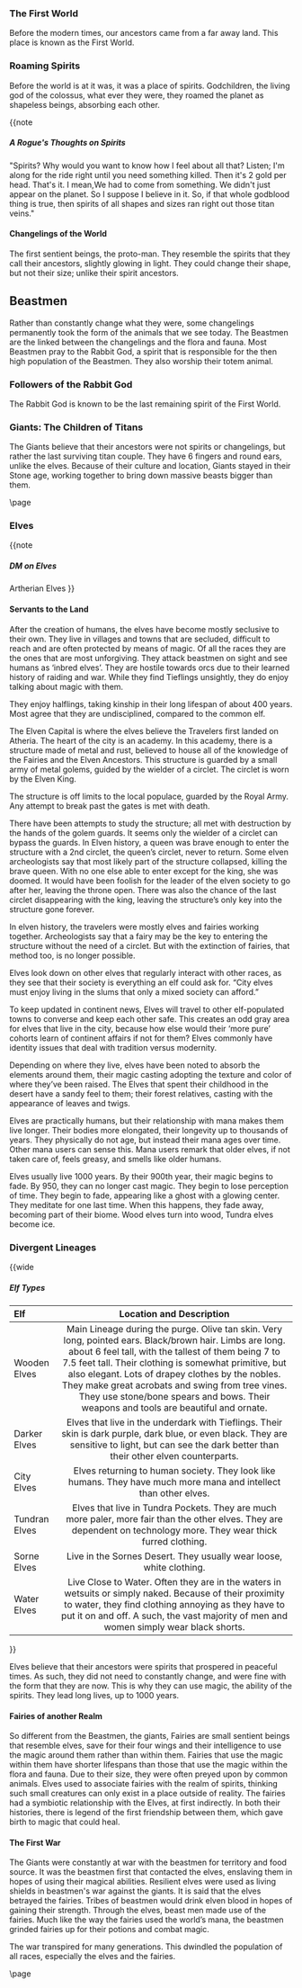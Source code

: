 ### The First World
Before the modern times, our ancestors came from a far away land. This place is known as the First World.

### Roaming Spirits
Before the world is at it was, it was a place of spirits. Godchildren, the living god of the colossus, what ever they were, they roamed the planet as shapeless beings, absorbing each other.

{{note
##### A Rogue's Thoughts on Spirits
"Spirits? Why would you want to know how I feel about all that? Listen; I'm along for the ride right until you need something killed. Then it's  2 gold per head. That's it.
	I mean,We had to come from something. We didn't just appear on the planet. So I suppose I believe in it. So, if that whole godblood thing is true, then spirits of all shapes and sizes ran right out those titan veins."

#### Changelings of the World
The first sentient beings, the proto-man. They resemble the spirits that they call their ancestors, slightly glowing in light. They could change their shape, but not their size; unlike their spirit ancestors.
## Beastmen
Rather than constantly change what they were, some changelings permanently took the form of the animals that we see today. The Beastmen are the linked between the changelings and the flora and fauna. Most Beastmen pray to the Rabbit God, a spirit that is responsible for the then high population of the Beastmen. They also worship their totem animal. 
### Followers of the Rabbit God
The Rabbit God is known to be the last remaining spirit of the First World.
### Giants: The Children of Titans
The Giants believe that their ancestors were not spirits or changelings, but rather the last surviving titan couple. They have 6 fingers and round ears, unlike the elves. Because of their culture and location, Giants stayed in their Stone age, working together to bring down massive beasts bigger than them.

\page
### Elves
{{note
##### DM on Elves
Artherian Elves
}}



#### Servants to the Land
After the creation of humans, the elves have become mostly seclusive to their own. They live in villages and towns that are secluded, difficult to reach and are often protected by means of magic.
Of all the races they are the ones that are most unforgiving. They attack beastmen on sight and see humans as ‘inbred elves’. They are hostile towards orcs due to their learned history of raiding and war. While they find Tieflings unsightly, they do enjoy talking about magic with them. 

They enjoy halflings, taking kinship in their long lifespan of about 400 years. Most agree that they are undisciplined, compared to the common elf.

The Elven Capital is where the elves believe the Travelers first landed on Atheria. The heart of the city is an academy. In this academy, there is a structure made of metal and rust, believed to house all of the knowledge of the Fairies and the Elven Ancestors. This structure is guarded by a small army of metal golems, guided by the wielder of a circlet. The circlet is worn by the Elven King.

The structure is off limits to the local populace, guarded by the Royal Army. Any attempt to break past the gates is met with death. 

There have been attempts to study the structure; all met with destruction by the hands of the golem guards. It seems only the wielder of a circlet can bypass the guards. In Elven history, a queen was brave enough to enter the structure with a 2nd circlet, the queen’s circlet, never to return. Some elven archeologists say that most likely part of the structure collapsed, killing the brave queen. With no one else able to enter except for the king, she was doomed. It would have been foolish for the leader of the elven society to go after her, leaving the throne open. There was also the chance of the last circlet disappearing with the king, leaving the structure’s only key into the structure gone forever.

In elven history, the travelers were mostly elves and fairies working together. Archeologists say that a fairy may be the key to entering the structure without the need of a circlet. But with the extinction of fairies, that method too, is no longer possible.


Elves look down on other elves that regularly interact with other races, as they see that their society is everything an elf could ask for. “City elves must enjoy living in the slums that only a mixed society can afford.”

To keep updated in continent news, Elves will travel to other elf-populated towns to converse and keep each other safe. This creates an odd gray area for elves that live in the city, because how else would their ‘more pure’ cohorts learn of continent affairs if not for them? Elves commonly have identity issues that deal with tradition versus modernity.

Depending on where they live, elves have been noted to absorb the elements around them, their magic casting adopting the texture and color of where they’ve been raised. The Elves that spent their childhood in the desert have a sandy feel to them; their forest relatives, casting with the appearance of leaves and twigs.

Elves are practically humans, but their relationship with mana makes them live longer. Their bodies more elongated, their longevity up to thousands of years. They physically do not age, but instead their mana ages over time. Other mana users can sense this. Mana users remark that older elves, if not taken care of, feels greasy, and smells like older humans.

Elves usually live 1000 years. By their 900th year, their magic begins to fade. By 950, they can no longer cast magic. They begin to lose perception of time. They begin to fade, appearing like a ghost with a glowing center. They meditate for one last time. When this happens, they fade away, becoming part of their biome. Wood elves turn into wood, Tundra elves become ice.

### Divergent Lineages

{{wide
##### Elf Types
| Elf           |                                                                                                                                                                                                 Location and Description                                                                                                                                                                                                 |
| :------------ | :----------------------------------------------------------------------------------------------------------------------------------------------------------------------------------------------------------------------------------------------------------------------------------------------------------------------------------------------------------------------------------------------------------------------: |
| Wooden Elves  | Main Lineage during the purge. Olive tan skin. Very long, pointed ears. Black/brown hair. Limbs are long. about 6 feel tall, with the tallest of them being 7 to 7.5 feet tall. Their clothing is somewhat primitive, but also elegant. Lots of drapey clothes by the nobles. They make great acrobats and swing from tree vines. They use stone/bone spears and bows. Their weapons and tools are beautiful and ornate. |
| Darker Elves  |                                                                                                           Elves that live in the underdark with Tieflings. Their skin is dark purple, dark blue, or even black. They are sensitive to light, but can see the dark better than their other elven counterparts.                                                                                                            |
| City Elves    |                                                                                                                                                    Elves returning to human society. They look like humans. They have much more mana and intellect than other elves.                                                                                                                                                     |
| Tundran Elves |                                                                                                                           Elves that live in Tundra Pockets. They are much more paler, more fair than the other elves. They are dependent on technology more. They wear thick furred clothing.                                                                                                                           |
| Sorne Elves   |                                                                                                                                                                           Live in the Sornes Desert. They usually wear loose, white clothing.                                                                                                                                                                            |
| Water Elves   |                                                                                 Live Close to Water. Often they are in the waters in wetsuits or simply naked. Because of their proximity to water, they find clothing annoying as they have to put it on and off. A such, the vast majority of men and women simply wear black shorts.                                                                                  |
}}


Elves believe that their ancestors were spirits that prospered in peaceful times. As such, they did not need to constantly change, and were fine with the form that they are now. This is why they can use magic, the ability of the spirits. They lead long lives, up to 1000 years.


#### Fairies of another Realm
So different from the Beastmen, the giants, Fairies are small sentient beings that resemble elves, save for their four wings and their intelligence to use the magic around them rather than within them. Fairies that use the magic within them have shorter lifespans than those that use the magic within the flora and fauna. Due to their size, they were often preyed upon by common animals. Elves used to associate fairies with the realm of spirits, thinking such small creatures can only exist in a place outside of reality.
The fairies had a symbiotic relationship with the Elves, at first indirectly. In both their histories, there is legend of the first friendship between them, which gave birth to magic that could heal.


#### The First War
The Giants were constantly at war with the beastmen for territory and food source. It was the beastmen first that contacted the elves, enslaving them in hopes of using their magical abilities. Resilient elves were used as living shields in beastmen's war against the giants. It is said that the elves betrayed the fairies. Tribes of beastmen would drink elven blood in hopes of gaining their strength. Through the elves, beast men made use of the fairies. Much like the way the fairies used the world’s mana, the beastmen grinded fairies up for their potions and combat magic.

The war transpired for many generations. This dwindled the population of all races, especially the elves and the fairies.

\page